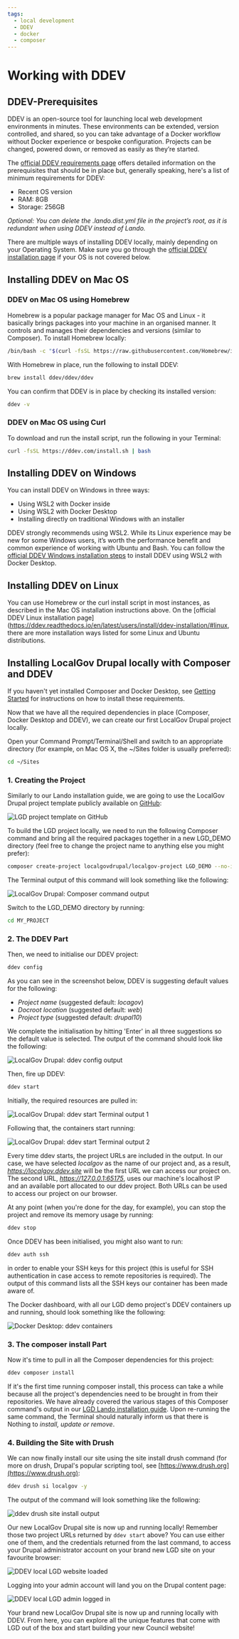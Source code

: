 ```yaml
---
tags:
  - local development
  - DDEV
  - docker
  - composer
---
```


# Working with DDEV

## DDEV-Prerequisites

DDEV is an open-source tool for launching local web development environments in minutes. These environments can be 
extended, version controlled, and shared, so you can take advantage of a Docker workflow without Docker experience or 
bespoke configuration. Projects can be changed, powered down, or removed as easily as they’re started.

The [official DDEV requirements page](https://ddev.readthedocs.io/en/latest/) offers detailed information on the 
prerequisites that should be in place but, generally speaking, here's a list of minimum requirements for DDEV:
- Recent OS version
- RAM: 8GB
- Storage: 256GB

_Optional: You can delete the .lando.dist.yml file in the project’s root, as it is redundant when using DDEV
instead of Lando._

There are multiple ways of installing DDEV locally, mainly depending on your Operating System. Make sure you go through 
the [official DDEV installation page](https://ddev.readthedocs.io/en/latest/users/install/ddev-installation/) if your 
OS is not covered below.

## Installing DDEV on Mac OS

### DDEV on Mac OS using Homebrew

Homebrew is a popular package manager for Mac OS and Linux - it basically brings packages into your machine in an 
organised manner. It controls and manages their dependencies and versions (similar to Composer). 
To install Homebrew locally:

```bash
/bin/bash -c "$(curl -fsSL https://raw.githubusercontent.com/Homebrew/install/HEAD/install.sh)"
```

With Homebrew in place, run the following to install DDEV:

```bash
brew install ddev/ddev/ddev
```

You can confirm that DDEV is in place by checking its installed version:

```bash
ddev -v
```

### DDEV on Mac OS using Curl

To download and run the install script, run the following in your Terminal:

```bash
curl -fsSL https://ddev.com/install.sh | bash
```

## Installing DDEV on Windows
You can install DDEV on Windows in three ways:
- Using WSL2 with Docker inside
- Using WSL2 with Docker Desktop
- Installing directly on traditional Windows with an installer

DDEV strongly recommends using WSL2. While its Linux experience may be new for some Windows users, it’s worth the 
performance benefit and common experience of working with Ubuntu and Bash. You can follow the 
[official DDEV Windows installation steps](https://ddev.readthedocs.io/en/latest/users/install/ddev-installation/#wsl2-docker-desktop-install-script) 
to install DDEV using WSL2 with Docker Desktop.

## Installing DDEV on Linux

You can use Homebrew or the curl install script in most instances, as described in the Mac OS installation instructions 
above. On the [official DDEV Linux installation page](https://ddev.readthedocs.io/en/latest/users/install/ddev-installation/#linux, 
there are more installation ways listed for some Linux and Ubuntu distributions.

## Installing LocalGov Drupal locally with Composer and DDEV

If you haven't yet installed Composer and Docker Desktop, see [Getting Started](/devs/getting-started/) for instructions
on how to install these requirements.

Now that we have all the required dependencies in place (Composer, Docker Desktop and DDEV), we can create our first
LocalGov Drupal project locally.

Open your Command Prompt/Terminal/Shell and switch to an appropriate directory (for example, on Mac OS X, the ~/Sites 
folder is usually preferred):

```bash
cd ~/Sites
```

### 1. Creating the Project
Similarly to our Lando installation guide, we are going to use the LocalGov Drupal project template publicly available 
on [GitHub](https://github.com/localgovdrupal/localgov_project):

![ LGD project template on GitHub ](~@images/localgov-drupal-github.png)

To build the LGD project locally, we need to run the following Composer command and bring all the required packages
together in a new LGD_DEMO directory (feel free to change the project name to anything else you might prefer):

```bash
composer create-project localgovdrupal/localgov-project LGD_DEMO --no-install
```

The Terminal output of this command will look something like the following:

![ LocalGov Drupal: Composer command output ](~@images/LGD-Composer-project-build-terminal-output.png)

Switch to the LGD_DEMO directory by running:

```bash
cd MY_PROJECT
```

### 2. The DDEV Part

Then, we need to initialise our DDEV project:

```bash
ddev config
```

As you can see in the screenshot below, DDEV is suggesting default values for the following:

- _Project name_ (suggested default: _locagov_)
- _Docroot location_ (suggested default: _web_)
- _Project type_ (suggested default: _drupal10_)

We complete the initialisation by hitting 'Enter' in all three suggestions so the default value is selected. The output 
of the command should look like the following:

![ LocalGov Drupal: ddev config output ](~@images/LDG-ddev-config.png)

Then, fire up DDEV:

```bash
ddev start
```

Initially, the required resources are pulled in:

![ LocalGov Drupal: ddev start Terminal output 1 ](~@images/LDG-ddev-start-1.png)

Following that, the containers start running:

![ LocalGov Drupal: ddev start Terminal output 2 ](~@images/LDG-ddev-start-2.png)

Every time ddev starts, the project URLs are included in the output. In our case, we have selected _localgov_ as the 
name of our project and, as a result, _https://localgov.ddev.site_ will be the first URL we can access our project on. 
The second URL, _https://127.0.0.1:65175_, uses our machine's localhost IP and an available port allocated to our ddev 
project. Both URLs can be used to access our project on our browser.

At any point (when you're done for the day, for example), you can stop the project and remove its memory usage by running:

```bash
ddev stop
```

Once DDEV has been initialised, you might also want to run:

```bash
ddev auth ssh
```

in order to enable your SSH keys for this project (this is useful for SSH authentication in case access to remote 
repositories is required). The output of this command lists all the SSH keys our container has been made aware of.

The Docker dashboard, with all our LGD demo project's DDEV containers up and running, should look something like the 
following:

![ Docker Desktop: ddev containers ](~@images/LDG-ddev-docker-desktop-containers.png)

### 3. The composer install Part

Now it's time to pull in all the Composer dependencies for this project:

```bash
ddev composer install
```

If it's the first time running composer install, this process can take a while because all the project's dependencies 
need to be brought in from their repositories. We have already covered the various stages of this Composer command's 
output in our 
[LGD Lando installation guide](/devs/getting-started/working-with-lando.html#localgov-drupal-local-installation-with-composer-and-lando). 
Upon re-running the same command, the Terminal should naturally inform us that there is Nothing to _install, update or 
remove_.

### 4. Building the Site with Drush

We can now finally install our site using the site install drush command (for more on drush, Drupal's popular scripting 
tool, see [https://www.drush.org](https://www.drush.org):

```bash
ddev drush si localgov -y
```

The output of the command will look something like the following:

![ ddev drush site install output ](~@images/LGD-ddev-drush-site-install.png)

Our new LocalGov Drupal site is now up and running locally! Remember those two project URLs returned by `ddev start` 
above? You can use either one of them, and the credentials returned from the last command, to access your Drupal 
administrator account on your brand new LGD site on your favourite browser:

![ DDEV local LGD website loaded ](~@images/LGD-ddev-demo-site-user-login-page.png)

Logging into your admin account will land you on the Drupal content page:

![ DDEV local LGD admin logged in ](~@images/LGD-ddev-demo-site-admin-logged-in.png)

Your brand new LocalGov Drupal site is now up and running locally with DDEV. From here, you can explore all the unique 
features that come with LGD out of the box and start building your new Council website!
